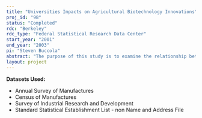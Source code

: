 ```yaml
---
title: "Universities Impacts on Agricultural Biotechnology Innovations"
proj_id: "98"
status: "Completed"
rdc: "Berkeley"
rdc_type: "Federal Statistical Research Data Center"
start_year: "2001"
end_year: "2003"
pi: "Steven Buccola"
abstract: "The purpose of this study is to examine the relationship between basic biological research and agricultural biotechnology innovations in U.S. firms and universities.  The study will assist the Census Bureau in understanding the principal factors affecting research investment and technological change in U.S. biotechnology."
layout: project
---
```


**Datasets Used:**

  - Annual Survey of Manufactures 
  - Census of Manufactures 
  - Survey of Industrial Research and Development 
  - Standard Statistical Establishment List - non Name and Address File 

